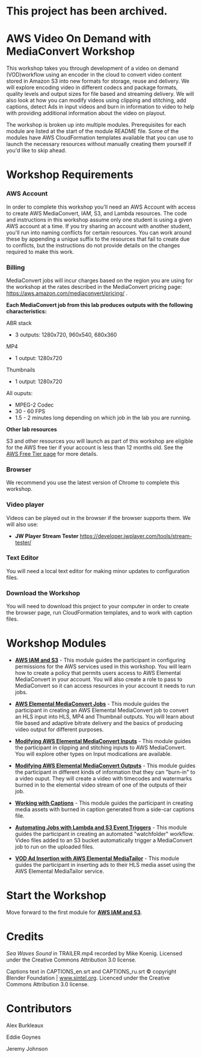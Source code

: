 # This project has been archived.  

# AWS Video On Demand with MediaConvert Workshop

This workshop takes you through development of a video on demand (VOD)workflow using an encoder in the cloud to convert video content stored in Amazon S3 into new formats for storage, reuse and delivery. We will explore encoding video in different codecs and package formats, quality levels and output sizes for file based and streaming delivery.  We will also look at how you can modify videos using clipping and stitching, add captions, detect Ads in input videos and burn in information to video to help with providing additional information about the video on playout.  

The workshop is broken up into multiple modules. Prerequisites for each module are listed at the start of the module README file.  Some  of the modules have AWS CloudFormation templates available that you can use to launch the necessary resources without manually creating them yourself if you'd like to skip ahead.

# Workshop Requirements

### AWS Account

In order to complete this workshop you'll need an AWS Account with access to create AWS MediaConvert, IAM, S3, and Lambda resources. The code and instructions in this workshop assume only one student is using a given AWS account at a time. If you try sharing an account with another student, you'll run into naming conflicts for certain resources. You can work around these by appending a unique suffix to the resources that fail to create due to conflicts, but the instructions do not provide details on the changes required to make this work.

### Billing

MediaConvert jobs will incur charges based on the region you are using for the workshop at the rates described in the MediaConvert pricing page: https://aws.amazon.com/mediaconvert/pricing/ .

**Each MediaConvert job from this lab produces outputs with the following characteristics:**

ABR stack 
* 3 outputs: 1280x720, 960x540, 680x360

MP4
* 1 output: 1280x720

Thumbnails
* 1 output: 1280x720

All ouputs:
* MPEG-2 Codec
* 30 - 60 FPS
* 1.5 - 2 minutes long depending on which job in the lab you are running.

**Other lab resources**

S3 and other resources you will launch as part of this workshop are eligible for the AWS free tier if your account is less than 12 months old. See the [AWS Free Tier page](https://aws.amazon.com/free/) for more details.

### Browser

We recommend you use the latest version of Chrome to complete this workshop.

### Video player

Videos can be played out in the browser if the browser supports them.  We will also use:
* **JW Player Stream Tester** https://developer.jwplayer.com/tools/stream-tester/ 

### Text Editor

You will need a local text editor for making minor updates to configuration files.

### Download the Workshop

You will need to download this project to your computer in order to create the browser page, run CloudFormation templates, and to work with caption files.

# Workshop Modules

- [**AWS IAM and S3**](1-IAMandS3/README.md) - This module guides the participant in configuring permissions for the AWS services used in this workshop. You will learn how to create a policy that permits users access to AWS Elemental MediaConvert in your account.  You will also create a role to pass to MediaConvert so it can access resources in your account it needs to run jobs.

- [**AWS Elemental MediaConvert Jobs**](2-MediaConvertJobs/README.md) - This module guides the participant in creating an AWS Elemental MediaConvert job to convert an HLS input into HLS, MP4 and Thumbnail outputs. You will learn about file based and adaptive bitrate delivery and the basics of producing video output for different purposes.

- [**Modifying AWS Elemental MediaConvert Inputs**](3-Inputs/README.md) - This module guides the participant in clipping and stitching inputs to AWS MediaConvert. You will explore other types on Input modications are available.

- [**Modifying AWS Elemental MediaConvert Outputs**](4-Outputs/README.md) - This module guides the participant in different kinds of information that they can "burn-in" to a video ouput. They will create a video with timecodes and watermarks burned in to the elemental video stream of one of the outputs of their job.

- [**Working with Captions**](5-Captions/README.md) - This module guides the participant in creating media assets with burned in caption generated from a side-car captions file.  


- [**Automating Jobs with Lambda and S3 Event Triggers**](7-MediaConvertJobLambda/README.md) - This module guides the participant in creating an automated "watchfolder" workflow.  Video files added to an S3 bucket automatically trigger a MediaConvert job to run on the uploaded files.

- [**VOD Ad Insertion with AWS Elemental MediaTailor**](11-VODMediaTailor) - This module guides the participant in inserting ads to their HLS media asset using the AWS Elemental MediaTailor service.

# Start the Workshop

Move forward to the first module for [**AWS IAM and S3**](1-IAMandS3/README.md).

# Credits

_Sea Waves Sound_ in TRAILER.mp4 recorded by Mike Koenig.  Licensed under the Creative Commons Attribution 3.0 license.  

Captions text in CAPTIONS_en.srt and CAPTIONS_ru.srt © copyright Blender Foundation | www.sintel.org.  Licenced under the Creative Commons Attribution 3.0 license.

# Contributors

Alex Burkleaux

Eddie Goynes

Jeremy Johnson
